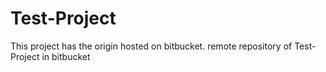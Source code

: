 Test-Project
============
This project has the origin hosted on bitbucket.
remote repository of Test-Project in bitbucket
